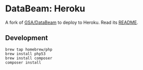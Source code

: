 # DataBeam: Heroku

A fork of [GSA/DataBeam](https://github.com/GSA/DataBeam) to deploy to Heroku. Read its [README](https://github.com/GSA/DataBeam#readme).

## Development

```
brew tap homebrew/php
brew install php53
brew install composer
composer install
```
